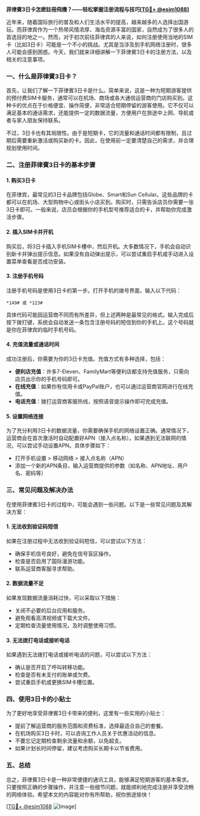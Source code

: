 **菲律賓3日卡怎麽註冊飛機？——轻松掌握注册流程与技巧[[TG💪+ @esim1088](https://t.me/s/esim1088)]**

近年来，随着国际旅行的普及和人们生活水平的提高，越来越多的人选择出国游玩。而菲律宾作为一个热带风情浓厚、海岛资源丰富的国家，自然成为了很多人的首选目的地之一。然而，对于初次前往菲律宾的人来说，如何注册使用当地的SIM卡（比如3日卡）可能是一个不小的挑战。尤其是当涉及到手机网络注册时，很多人可能会感到困惑。今天，我们就来详细讲解一下菲律賓3日卡的注册方法，以及相关的注意事项。

### 一、什么是菲律賓3日卡？

首先，让我们了解一下菲律賓3日卡是什么。简单来说，这是一种为短期游客提供的预付费SIM卡服务，通常可以在机场、商场或各大通信运营商的门店购买到。这种卡的优点在于价格便宜、操作简便，非常适合短期停留的游客使用。它不仅可以满足基本的通话需求，还能提供一定的数据流量，方便用户在旅途中上网、导航或者与家人朋友保持联系。

不过，3日卡也有其局限性。由于是短期卡，它的流量和通话时间都有限制，且过期后需要重新激活或购买新的卡。因此，在使用前一定要清楚自己的需求，并合理规划使用时间。

### 二、注册菲律賓3日卡的基本步骤

#### 1. 购买3日卡
在菲律宾，最常见的3日卡品牌包括Globe、Smart和Sun Cellular。这些品牌的卡都可以在机场、大型购物中心或街头小店买到。购买时，只需告诉店员你需要一张3日卡即可。一般来说，店员会根据你的手机型号推荐适合的卡，并帮助你完成激活步骤。

#### 2. 插入SIM卡并开机
购买后，将3日卡插入手机SIM卡槽中，然后开机。大多数情况下，手机会自动识别新卡并弹出提示信息。如果没有自动弹出提示，可以尝试重启手机或手动进入设置菜单查看是否成功安装。

#### 3. 注册手机号码
注册手机号码是使用3日卡的第一步。打开手机的拨号界面，输入以下代码：
```
*149# 或 *123#
```
具体代码可能因运营商不同而有所差异，但上述两种是最常见的格式。输入完成后按下拨打键，系统会自动发送一条包含注册号码的短信到你的手机上。这个号码就是你在菲律宾的临时手机号码。

#### 4. 充值流量或通话时间
成功注册后，你需要为你的3日卡充值。充值方式有多种选择，包括：
- **便利店充值**：许多7-Eleven、FamilyMart等便利店都支持充值服务，只需向店员出示你的手机号码即可。
- **在线充值**：如果你有信用卡或PayPal账户，也可以通过运营商官网进行在线充值。
- **电话充值**：拨打运营商客服热线，按照语音提示操作即可完成充值。

#### 5. 设置网络连接
为了充分利用3日卡的数据流量，你需要确保手机的网络设置正确。通常情况下，运营商会在首次激活时自动配置好APN（接入点名称）。如果遇到无法联网的情况，可以尝试手动设置APN。具体步骤如下：
- 打开手机设置 > 移动网络 > 接入点名称（APN）
- 添加一个新的APN条目，输入运营商提供的参数（如名称、APN地址、用户名、密码等）

### 三、常见问题及解决办法

在使用菲律賓3日卡的过程中，可能会遇到一些问题。以下是一些常见问题及其解决方案：

#### 1. 无法收到验证码短信
如果在注册过程中无法收到验证码短信，可以尝试以下方法：
- 确保手机信号良好，避免在信号盲区操作。
- 检查是否启用了国际漫游功能。
- 联系运营商客服寻求帮助。

#### 2. 数据流量不足
如果发现数据流量消耗过快，可以采取以下措施：
- 关闭不必要的后台应用和服务。
- 避免观看高清视频或下载大文件。
- 定期检查流量使用情况，及时调整使用习惯。

#### 3. 无法拨打电话或接听电话
如果遇到无法拨打电话或接听电话的问题，可以尝试以下方法：
- 确认是否开启了呼叫转移功能。
- 检查是否有未支付的账单或欠费。
- 尝试重启手机或更换SIM卡槽位置。

### 四、使用3日卡的小贴士

为了更好地享受菲律賓3日卡带来的便利，这里有一些实用的小贴士：
- 提前了解运营商的服务范围和资费标准，选择最适合自己的套餐。
- 在机场购买3日卡时，可以咨询工作人员关于优惠活动的信息。
- 不要忘记定期检查剩余流量和余额，以免超支。
- 如果计划长时间停留，建议考虑购买长期卡以节省费用。

### 五、总结

总之，菲律賓3日卡是一种非常便捷的通讯工具，能够满足短期游客的基本需求。只要按照正确的步骤操作，并注意一些细节问题，就能顺利地完成注册并享受流畅的网络体验。希望本文的内容能对你有所帮助，祝你旅途愉快！

[[TG💪+ @esim1088](https://t.me/s/esim1088) ![Image](https://i.postimg.cc/4NQfJmqS/Snipaste-2025-05-13-00-14-12.png)]